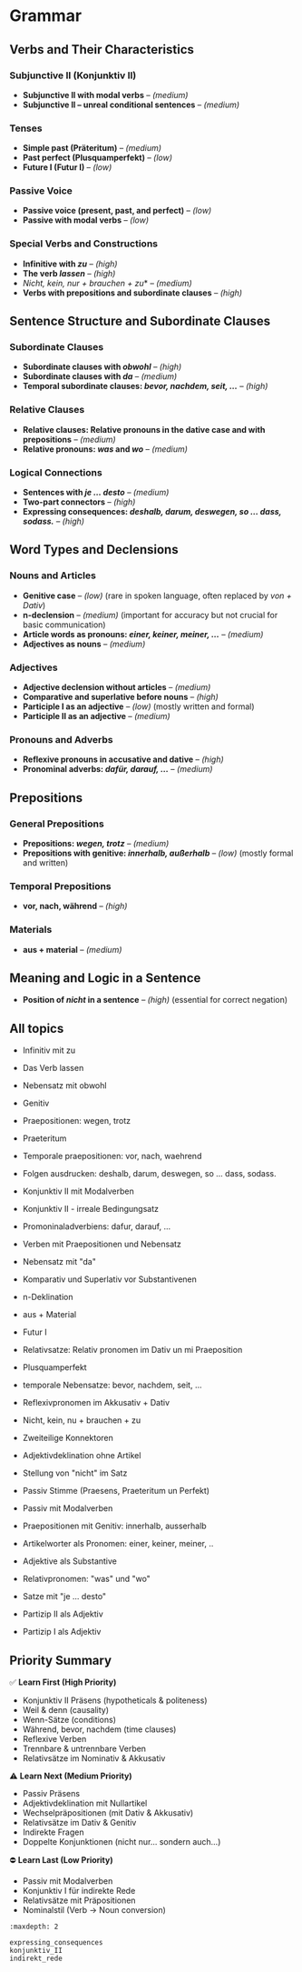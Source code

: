 # Grammar

## **Verbs and Their Characteristics**

### **Subjunctive II (Konjunktiv II)**

- **Subjunctive II with modal verbs** – *(medium)*  
- **Subjunctive II – unreal conditional sentences** – *(medium)*  

### **Tenses**

- **Simple past (Präteritum)** – *(medium)*
- **Past perfect (Plusquamperfekt)** – *(low)*
- **Future I (Futur I)** – *(low)*

### **Passive Voice**

- **Passive voice (present, past, and perfect)** – *(low)*
- **Passive with modal verbs** – *(low)*

### **Special Verbs and Constructions**

- **Infinitive with *zu*** – *(high)*  
- **The verb *lassen*** – *(high)*
- **Nicht, kein, nur* + *brauchen* + *zu*** – *(medium)*  
- **Verbs with prepositions and subordinate clauses** – *(high)*

## **Sentence Structure and Subordinate Clauses**

### **Subordinate Clauses**

- **Subordinate clauses with *obwohl*** – *(high)*  
- **Subordinate clauses with *da*** – *(medium)*  
- **Temporal subordinate clauses: *bevor, nachdem, seit, …*** – *(high)*  

### **Relative Clauses**

- **Relative clauses: Relative pronouns in the dative case and with prepositions** – *(medium)*  
- **Relative pronouns: *was* and *wo*** – *(medium)*  

### **Logical Connections**

- **Sentences with *je … desto*** – *(medium)*  
- **Two-part connectors** – *(high)*
- **Expressing consequences: *deshalb, darum, deswegen, so … dass, sodass.*** – *(high)*

## **Word Types and Declensions**

### **Nouns and Articles**

- **Genitive case** – *(low)* (rare in spoken language, often replaced by *von + Dativ*)  
- **n-declension** – *(medium)* (important for accuracy but not crucial for basic communication)  
- **Article words as pronouns: *einer, keiner, meiner, …*** – *(medium)*  
- **Adjectives as nouns** – *(medium)*  

### **Adjectives**

- **Adjective declension without articles** – *(medium)*  
- **Comparative and superlative before nouns** – *(high)*  
- **Participle I as an adjective** – *(low)* (mostly written and formal)  
- **Participle II as an adjective** – *(medium)*  

### **Pronouns and Adverbs**

- **Reflexive pronouns in accusative and dative** – *(high)*  
- **Pronominal adverbs: *dafür, darauf, …*** – *(medium)*  

## **Prepositions**

### **General Prepositions**

- **Prepositions: *wegen, trotz*** – *(medium)*  
- **Prepositions with genitive: *innerhalb, außerhalb*** – *(low)* (mostly formal and written)  

### **Temporal Prepositions**

- **vor, nach, während** – *(high)*  

### **Materials**

- **aus + material** – *(medium)*  

## **Meaning and Logic in a Sentence**

- **Position of *nicht* in a sentence** – *(high)* (essential for correct negation)  

## All topics

- Infinitiv mit zu
- Das Verb lassen

- Nebensatz mit obwohl
- Genitiv
- Praepositionen: wegen, trotz

- Praeteritum
- Temporale praepositionen: vor, nach, waehrend
- Folgen ausdrucken: deshalb, darum, deswegen, so ... dass, sodass.

- Konjunktiv II mit Modalverben
- Konjunktiv II - irreale Bedingungsatz
- Promoninaladverbiens: dafur, darauf, ...
- Verben mit Praepositionen und Nebensatz

- Nebensatz mit "da"
- Komparativ und Superlativ vor Substantivenen
- n-Deklination
- aus + Material

- Futur I
- Relativsatze: Relativ pronomen im Dativ un mi Praeposition

- Plusquamperfekt
- temporale Nebensatze: bevor, nachdem, seit, ...

- Reflexivpronomen im Akkusativ + Dativ
- Nicht, kein, nu + brauchen + zu
- Zweiteilige Konnektoren

- Adjektivdeklination ohne Artikel
- Stellung von "nicht" im Satz

- Passiv Stimme (Praesens, Praeteritum un Perfekt)
- Passiv mit Modalverben
- Praepositionen mit Genitiv: innerhalb, ausserhalb

- Artikelworter als Pronomen: einer, keiner, meiner, ..
- Adjektive als Substantive
- Relativpronomen: "was" und "wo"

- Satze mit "je ... desto"
- Partizip II als Adjektiv
- Partizip I als Adjektiv

## Priority Summary

✅ **Learn First (High Priority)**

- Konjunktiv II Präsens (hypotheticals & politeness)
- Weil & denn (causality)
- Wenn-Sätze (conditions)
- Während, bevor, nachdem (time clauses)
- Reflexive Verben
- Trennbare & untrennbare Verben
- Relativsätze im Nominativ & Akkusativ

⚠️ **Learn Next (Medium Priority)**

- Passiv Präsens
- Adjektivdeklination mit Nullartikel
- Wechselpräpositionen (mit Dativ & Akkusativ)
- Relativsätze im Dativ & Genitiv
- Indirekte Fragen
- Doppelte Konjunktionen (nicht nur… sondern auch…)

⛔ **Learn Last (Low Priority)**

- Passiv mit Modalverben
- Konjunktiv I für indirekte Rede
- Relativsätze mit Präpositionen
- Nominalstil (Verb → Noun conversion)

<!-- high_priority -->
<!-- medium_priority -->
<!-- low_priority -->
```{toctree}
:maxdepth: 2

expressing_consequences
konjunktiv_II
indirekt_rede

```
